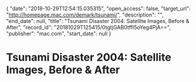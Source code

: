{
  "date": "2018-10-29T12:54:15.035315", 
  "open_access": false, 
  "target_url": "http://homepage.mac.com/demark/tsunami/", 
  "description": "", 
  "end_date": null, 
  "title": "Tsunami Disaster 2004: Satellite Images, Before & After", 
  "record_id": "20181029T125415/0tgtjGAB0tffI5oYeg4PjA==", 
  "publisher": "mac.com", 
  "start_date": null
}

# Tsunami Disaster 2004: Satellite Images, Before & After

